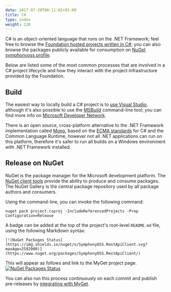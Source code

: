 ```yaml
---
date: 2017-07-20T00:11:02+01:00
title: C#
type: index
weight: 120
---
```


C# is an object-oriented language that runs on the .NET Framework; feel free to browse the [Foundation hosted projects written in C#](https://github.com/symphonyoss?language=c%23); you can also browse the packages publicly available for consumption on [NuGet symphonyoss profile](https://nuget.org/profiles/symphonyoss).

Below are listed some of the most common processes that are involved in a C# project lifecycle and how they interact with the project infrastructure provided by the Foundation.

## Build
The easiest way to locally build a C# project is to [use Visual Studio](https://msdn.microsoft.com/en-us/library/5tdasz7h.aspx), although it's also possible to use the [MSBuild](https://msdn.microsoft.com/en-us/library/dd393574.aspx) command-line tool; you can find more info on [Microsoft Developer Network](https://msdn.microsoft.com/en-us/library/cyz1h6zd.aspx).

There is an open source, cross-platform alternative to the .NET Framework implementation called [Mono](http://www.mono-project.com/), based on the [ECMA standards](http://www.mono-project.com/docs/about-mono/languages/ecma/) for C# and the Common Language Runtime, however not all .NET applications can run on this platform, therefore it's safer to run all builds on a Windows environment with .NET Framework installed.

## Release on NuGet
NuGet is the package manager for the Microsoft development platform. The [NuGet client tools](https://docs.nuget.org/ndocs/guides/install-nuget) provide the ability to produce and consume packages. The NuGet Gallery is the central package repository used by all package authors and consumers.

Using the command-line, you can invoke the following command:
```
nuget pack project.csproj -IncludeReferencedProjects -Prop Configuration=Release
```

A badge can be added at the top of the project's root-level `README.md` file, using the following Markdown syntax:
```
[![NuGet Packages Status](https://img.shields.io/nuget/v/SymphonyOSS.RestApiClient.svg?maxAge=2592000)](https://www.nuget.org/packages/SymphonyOSS.RestApiClient/)
```
This will appear as follows and link to the MyGet project page.
[![NuGet Packages Status](https://img.shields.io/nuget/v/SymphonyOSS.RestApiClient.svg?maxAge=2592000)](https://www.nuget.org/packages/SymphonyOSS.RestApiClient/)

You can also run this process continuously on each commit and publish pre-releases by [integrating with MyGet](https://symphonyoss.atlassian.net/wiki/spaces/FM/pages/73564181/Continuous+Integration#ContinuousIntegration-MyGet).